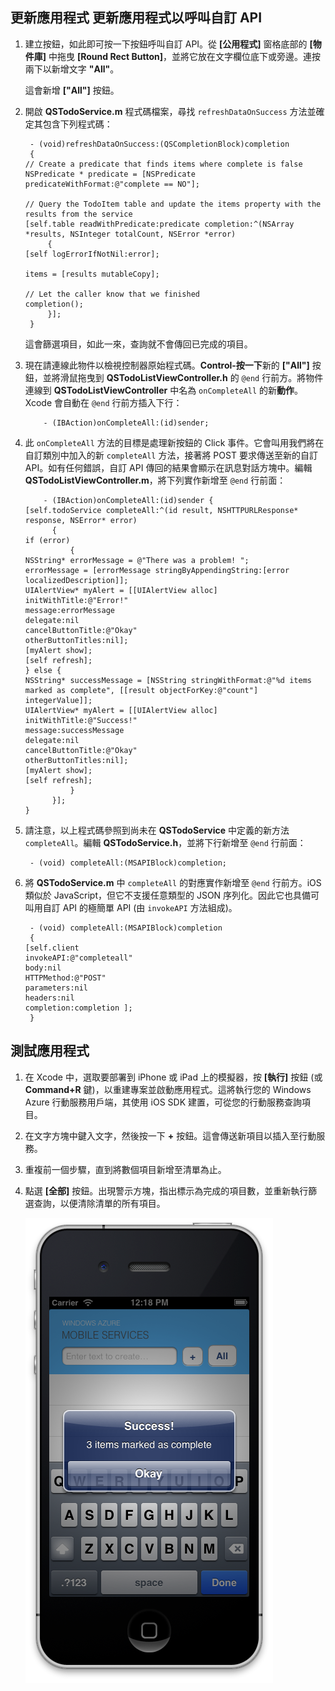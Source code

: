 

更新應用程式 更新應用程式以呼叫自訂 API
---------------------------------------

1.  建立按鈕，如此即可按一下按鈕呼叫自訂 API。從 **[公用程式]** 窗格底部的 **[物件庫]** 中拖曳 **[Round Rect Button]**，並將它放在文字欄位底下或旁邊。連按兩下以新增文字 **"All"**。

    這會新增 **["All"]** 按鈕。

2.  開啟 **QSTodoService.m** 程式碼檔案，尋找 `refreshDataOnSuccess` 方法並確定其包含下列程式碼：

         - (void)refreshDataOnSuccess:(QSCompletionBlock)completion
         {         
        // Create a predicate that finds items where complete is false
        NSPredicate * predicate = [NSPredicate predicateWithFormat:@"complete == NO"];
                
        // Query the TodoItem table and update the items property with the results from the service
        [self.table readWithPredicate:predicate completion:^(NSArray *results, NSInteger totalCount, NSError *error)
             {
        [self logErrorIfNotNil:error];
                    
        items = [results mutableCopy];
                    
        // Let the caller know that we finished
        completion();
             }];                                    
         }

    這會篩選項目，如此一來，查詢就不會傳回已完成的項目。

3.  現在請連線此物件以檢視控制器原始程式碼。**Control-按一下**新的 **["All"]** 按鈕，並將滑鼠拖曳到 **QSTodoListViewController.h** 的 `@end` 行前方。將物件連線到 **QSTodoListViewController** 中名為 `onCompleteAll` 的新**動作**。Xcode 會自動在 `@end` 行前方插入下行：

            - (IBAction)onCompleteAll:(id)sender;

4.  此 `onCompleteAll` 方法的目標是處理新按鈕的 Click 事件。它會叫用我們將在自訂類別中加入的新 `completeAll` 方法，接著將 POST 要求傳送至新的自訂 API。如有任何錯誤，自訂 API 傳回的結果會顯示在訊息對話方塊中。編輯 **QSTodoListViewController.m**，將下列實作新增至 `@end` 行前面：

            - (IBAction)onCompleteAll:(id)sender {
        [self.todoService completeAll:^(id result, NSHTTPURLResponse* response, NSError* error)
              {
        if (error)
                  {
        NSString* errorMessage = @"There was a problem! ";
        errorMessage = [errorMessage stringByAppendingString:[error localizedDescription]];
        UIAlertView* myAlert = [[UIAlertView alloc]
        initWithTitle:@"Error!"
        message:errorMessage
        delegate:nil
        cancelButtonTitle:@"Okay"
        otherButtonTitles:nil];
        [myAlert show];
        [self refresh];
        } else {
        NSString* successMessage = [NSString stringWithFormat:@"%d items marked as complete", [[result objectForKey:@"count"] integerValue]];                    
        UIAlertView* myAlert = [[UIAlertView alloc]
        initWithTitle:@"Success!"
        message:successMessage
        delegate:nil
        cancelButtonTitle:@"Okay"
        otherButtonTitles:nil];
        [myAlert show];
        [self refresh];
                  }
              }];
	    }

5.  請注意，以上程式碼參照到尚未在 **QSTodoService** 中定義的新方法 `completeAll`。編輯 **QSTodoService.h**，並將下行新增至 `@end` 行前面：

         - (void) completeAll:(MSAPIBlock)completion;

6.  將 **QSTodoService.m** 中 `completeAll` 的對應實作新增至 `@end` 行前方。iOS 類似於 JavaScript，但它不支援任意類型的 JSON 序列化。因此它也具備可叫用自訂 API 的極簡單 API (由 `invokeAPI` 方法組成)。

         - (void) completeAll:(MSAPIBlock)completion
         {
        [self.client
        invokeAPI:@"completeall"
        body:nil
        HTTPMethod:@"POST"
        parameters:nil
        headers:nil
        completion:completion ];
         }

測試應用程式
------------

1.  在 Xcode 中，選取要部署到 iPhone 或 iPad 上的模擬器，按 **[執行]** 按鈕 (或 **Command+R** 鍵)，以重建專案並啟動應用程式。這將執行您的 Windows Azure 行動服務用戶端，其使用 iOS SDK 建置，可從您的行動服務查詢項目。

2.  在文字方塊中鍵入文字，然後按一下 **+** 按鈕。這會傳送新項目以插入至行動服務。

3.  重複前一個步驟，直到將數個項目新增至清單為止。

4.  點選 **[全部]** 按鈕。出現警示方塊，指出標示為完成的項目數，並重新執行篩選查詢，以便清除清單的所有項目。

	![](./media/mobile-services-ios-call-custom-api/mobile-custom-api-ios-completed.png)

